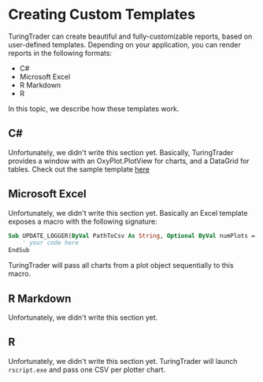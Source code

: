 # Creating Custom Templates

TuringTrader can create beautiful and fully-customizable reports, based on user-defined templates. Depending on your application, you can render reports in the following formats:
* C#
* Microsoft Excel
* R Markdown
* R

In this topic, we describe how these templates work.

## C#

Unfortunately, we didn't write this section yet. Basically, TuringTrader provides a window with an OxyPlot.PlotView for charts, and a DataGrid for tables. Check out the sample template [here](https://bitbucket.org/fbertram/fub_tradingsimulator/src/develop/Templates/SimpleChart.cs)

## Microsoft Excel

Unfortunately, we didn't write this section yet. Basically an Excel template exposes a macro with the following signature:

```vb
Sub UPDATE_LOGGER(ByVal PathToCsv As String, Optional ByVal numPlots = 1, Optional ByVal plotIndex = 0, Optional ByVal plotTitle = "Simple Chart")
    ' your code here
EndSub
```

TuringTrader will pass all charts from a plot object sequentially to this macro.

## R Markdown

Unfortunately, we didn't write this section yet.

## R

Unfortunately, we didn't write this section yet. TuringTrader will launch `rscript.exe` and pass one CSV per plotter chart.